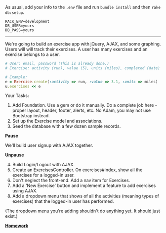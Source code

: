 As usual, add your info to the `.env` file and run `bundle install` and then `rake db:setup`.

```
RACK_ENV=development
DB_USER=yours
DB_PASS=yours
```

---

We're going to build an exercise app with jQuery, AJAX, and some graphing. Users will will track their exercises. A user has many exercises and an exercise belongs to a user.

```ruby
# User: email, password (This is already done.)
# Exercise: activity (run), value (5), units (miles), completed (date)

# Example:
e = Exercise.create(:activity => run, :value => 3.1, :units => miles)
u.exercises << e
```

Your Tasks:

1. Add Foundation. Use a gem or do it manually. Do a complete job here - proper layout, header, footer, alerts, etc. No Adam, you may not use Bootstrap instead.
2. Set up the Exercise model and associations.
3. Seed the database with a few dozen sample records.

**Pause**

We'll build user signup with AJAX together.

**Unpause**

4. Build Login/Logout with AJAX.
5. Create an ExercisesController. On exercises#index, show all the exercises for a logged-in user.
6. Don't neglect the front-end: Add a nav item for Exercises.
7. Add a 'New Exercise' button and implement a feature to add exercises using AJAX.
8. Add a dropdown menu that shows of all the activities (meaning types of exercises) that the logged-in user has performed.

(The dropdown menu you're adding shouldn't do anything yet. It should just exist.)

**[Homework](https://github.com/sumeetjain/WDI-SF-May-2013/wiki/Homework#exercisr)**
